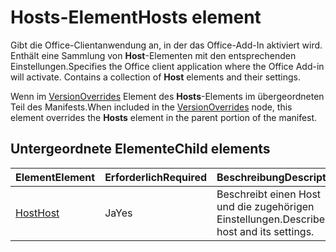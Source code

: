 # <a name="hosts-element"></a><span data-ttu-id="1f861-101">Hosts-Element</span><span class="sxs-lookup"><span data-stu-id="1f861-101">Hosts element</span></span>

<span data-ttu-id="1f861-p101">Gibt die Office-Clientanwendung an, in der das Office-Add-In aktiviert wird. Enthält eine Sammlung von **Host**-Elementen mit den entsprechenden Einstellungen.</span><span class="sxs-lookup"><span data-stu-id="1f861-p101">Specifies the Office client application where the Office Add-in will activate. Contains a collection of **Host** elements and their settings.</span></span> 

<span data-ttu-id="1f861-104">Wenn im [VersionOverrides](versionoverrides.md) Element des **Hosts**-Elements im übergeordneten Teil des Manifests.</span><span class="sxs-lookup"><span data-stu-id="1f861-104">When included in the [VersionOverrides](versionoverrides.md) node, this element overrides the **Hosts** element in the parent portion of the manifest.</span></span> 

## <a name="child-elements"></a><span data-ttu-id="1f861-105">Untergeordnete Elemente</span><span class="sxs-lookup"><span data-stu-id="1f861-105">Child elements</span></span>

|  <span data-ttu-id="1f861-106">Element</span><span class="sxs-lookup"><span data-stu-id="1f861-106">Element</span></span> |  <span data-ttu-id="1f861-107">Erforderlich</span><span class="sxs-lookup"><span data-stu-id="1f861-107">Required</span></span>  |  <span data-ttu-id="1f861-108">Beschreibung</span><span class="sxs-lookup"><span data-stu-id="1f861-108">Description</span></span>  |
|:-----|:-----|:-----|
|  [<span data-ttu-id="1f861-109">Host</span><span class="sxs-lookup"><span data-stu-id="1f861-109">Host</span></span>](host.md)    |  <span data-ttu-id="1f861-110">Ja</span><span class="sxs-lookup"><span data-stu-id="1f861-110">Yes</span></span>   |  <span data-ttu-id="1f861-111">Beschreibt einen Host und die zugehörigen Einstellungen.</span><span class="sxs-lookup"><span data-stu-id="1f861-111">Describes a host and its settings.</span></span> |
